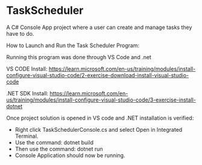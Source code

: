 # TaskScheduler
A C# Console App project where a user can create and manage tasks they have to do.


How to Launch and Run the Task Scheduler Program:

Running this program was done through VS Code and .net

VS CODE Install: https://learn.microsoft.com/en-us/training/modules/install-configure-visual-studio-code/2-exercise-download-install-visual-studio-code

.NET SDK Install: https://learn.microsoft.com/en-us/training/modules/install-configure-visual-studio-code/3-exercise-install-dotnet


Once project solution is opened in VS code and .NET installation is verified:

- Right click TaskSchedulerConsole.cs and select Open in Integrated Terminal.
- Use the command: dotnet build
- Then use the command: dotnet run
- Console Application should now be running.
